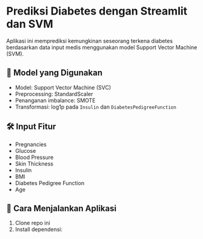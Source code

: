 # Prediksi Diabetes dengan Streamlit dan SVM

Aplikasi ini memprediksi kemungkinan seseorang terkena diabetes berdasarkan data input medis menggunakan model Support Vector Machine (SVM).

## 🧠 Model yang Digunakan
- Model: Support Vector Machine (SVC)
- Preprocessing: StandardScaler
- Penanganan imbalance: SMOTE
- Transformasi: log1p pada `Insulin` dan `DiabetesPedigreeFunction`

## 🛠️ Input Fitur
- Pregnancies
- Glucose
- Blood Pressure
- Skin Thickness
- Insulin
- BMI
- Diabetes Pedigree Function
- Age

## 🚀 Cara Menjalankan Aplikasi
1. Clone repo ini
2. Install dependensi:

